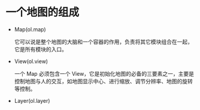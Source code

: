 # 一个地图的组成

- Map(ol.map)

  它可以说是整个地图的大脑和一个容器的作用，负责将其它模块组合在一起，它是所有模块的入口。

- View(ol.view)

  一个 Map 必须包含一个 View，它是初始化地图的必备的三要素之一，主要是控制地图与人的交互，如地图显示中心、进行缩放、调节分辨率、地图的旋转等控制。

- Layer(ol.layer)
